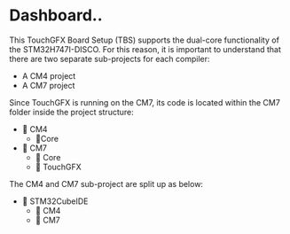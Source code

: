 # Dashboard..

This TouchGFX Board Setup (TBS) supports the dual-core functionality of the STM32H747I-DISCO.
For this reason, it is important to understand that there are two separate sub-projects for each compiler:
- A CM4 project
- A CM7 project

Since TouchGFX is running on the CM7, its code is located within the CM7 folder inside the project structure:

- 📁 CM4
    - 📁Core
- 📁 CM7
    - 📁 Core
    - 📁 TouchGFX

The CM4 and CM7 sub-project are split up as below:
- 📁 STM32CubeIDE
    - 📁 CM4
    - 📁 CM7
